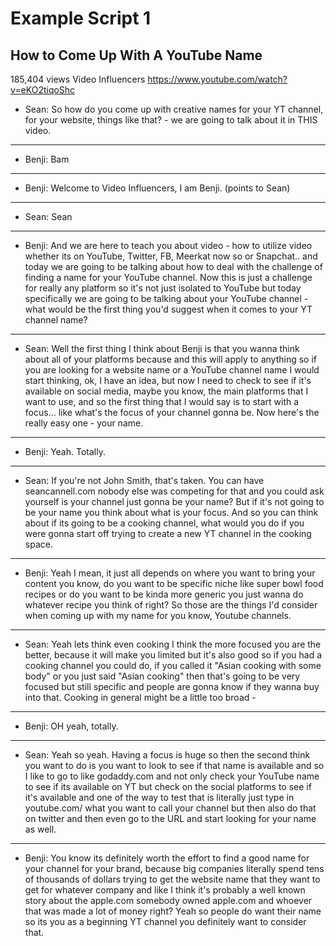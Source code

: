 # Example Script 1

## How to Come Up With A YouTube Name
185,404 views
Video Influencers
https://www.youtube.com/watch?v=eKO2tiqoShc

  * Sean: So how do you come up with creative names for your YT channel, for your website, things like that? - we are going to talk about it in THIS video.
---
  * Benji: Bam
---
  * Benji: Welcome to Video Influencers, I am Benji. (points to Sean)
---
  * Sean: Sean
---
  * Benji: And we are here to teach you about video - how to utilize video whether its on YouTube, Twitter, FB, Meerkat now so or Snapchat.. and today we are going to be talking about how to deal with the challenge of finding a name for your YouTube channel. Now this is just a challenge for really any platform so it's not just isolated to YouTube but today specifically we are going to be talking about your YouTube channel - what would be the first thing you'd suggest when it comes to your YT channel name?
---
  * Sean: Well the first thing I think about Benji is that you wanna think about all of your platforms because and this will apply to anything so if you are looking for a website name or a YouTube channel name I would start thinking, ok, I have an idea, but now I need to check to see if it's available on social media, maybe you know, the main platforms that I want to use, and so the first thing that I would say is to start with a focus… like what's the focus of your channel gonna be. Now here's the really easy one - your name.
---
  * Benji: Yeah. Totally.
---
  * Sean: If you're not John Smith, that's taken. You can have seancannell.com nobody else was competing for that and you could ask yourself is your channel just gonna be your name? But if it's not going to be your name you think about what is your focus. And so you can think about if its going to be a cooking channel, what would you do if you were gonna start off trying to create a new YT channel in the cooking space.
---
  * Benji: Yeah I mean, it just all depends on where you want to bring your content you know, do you want to be specific niche like super bowl food recipes or do you want to be kinda more generic you just wanna do whatever recipe you think of right? So those are the things I'd consider when coming up with my name for you know, Youtube channels.
---
  * Sean: Yeah lets think even cooking I think the more focused you are the better, because it will make you limited but it's also good so if you had a cooking channel you could do, if you called it "Asian cooking with some body" or you just said "Asian cooking" then that's going to be very focused but still specific and people are gonna know if they wanna buy into that. Cooking in general might be a little too broad -
---
  * Benji: OH yeah, totally.
---
  * Sean: Yeah so yeah. Having a focus is huge so then the second think you want to do is you want to look to see if that name is available and so I like to go to like godaddy.com and not only check your YouTube name to see if its available on YT but check on the social platforms to see if it's available and one of the way to test that is literally just type in youtube.com/ what you want to call your channel but then also do that on twitter and then even go to the URL and start looking for your name as well.
---
  * Benji: You know its definitely worth the effort  to find a good name for your channel for your brand, because big companies literally spend tens of thousands of dollars trying to get the website name that they want to get for whatever company and like I think it's probably a well known story about the apple.com somebody owned apple.com and whoever that was made a lot of money right? Yeah so people do want their name so its you as a beginning YT channel you definitely want to consider that.
